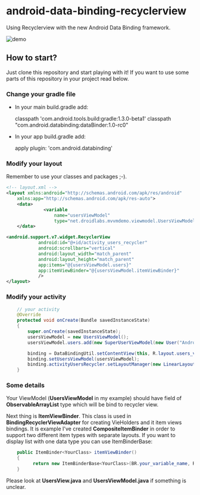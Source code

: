 # android-data-binding-recyclerview
Using Recyclerview with the new Android Data Binding framework.

![demo](https://cloud.githubusercontent.com/assets/469111/7898771/36df1504-070b-11e5-95d5-d8ca0aaf50dd.gif)


## How to start?

Just clone this repository and start playing with it! If you want to use some parts of this repository in your project read below.


### Change your gradle file

- In your main  build.gradle add:
    
   
	classpath 'com.android.tools.build:gradle:1.3.0-beta1'
    classpath "com.android.databinding:dataBinder:1.0-rc0"



- In your app build.gradle add:
    
    

    apply plugin: 'com.android.databinding'




### Modify your layout

Remember to use your classes and packages ;-).

 ```xml
 <!-- layout.xml -->
 <layout xmlns:android="http://schemas.android.com/apk/res/android"
     xmlns:app="http://schemas.android.com/apk/res-auto">
     <data>
               <variable
                   name="usersViewModel"
                   type="net.droidlabs.mvvmdemo.viewmodel.UsersViewModel"/>
     </data>

 <android.support.v7.widget.RecyclerView
             android:id="@+id/activity_users_recycler"
             android:scrollbars="vertical"
             android:layout_width="match_parent"
             android:layout_height="match_parent"
             app:items="@{usersViewModel.users}"
             app:itemViewBinder="@{usersViewModel.itemViewBinder}"
             />
 </layout>
 ```

### Modify your activity

```java
	// your activity
	@Override
    protected void onCreate(Bundle savedInstanceState)
    {
        super.onCreate(savedInstanceState);
        usersViewModel = new UsersViewModel();
        usersViewModel.users.add(new SuperUserViewModel(new User("Android", "Dev")));

        binding = DataBindingUtil.setContentView(this, R.layout.users_view);
        binding.setUsersViewModel(usersViewModel);
        binding.activityUsersRecycler.setLayoutManager(new LinearLayoutManager(this));
    }
```

### Some details

Your ViewModel (__UsersViewModel__  in my example) should have field of __ObservableArrayList<YourClass>__ type which will be bind to  recycler view. 

Next thing is __ItemViewBinder__. This class is used in  __BindingRecyclerViewAdapter__ for creating VieHolders and it item views bindings. It is example I've created __CompositeItemBinder__ in order to support two different item types with separate layouts. If you want to display list with one data type you can use ItemBinderBase:

```java
	public ItemBinder<YourClass> itemViewBinder()
    {
          return new ItemBinderBase<YourClass>(BR.your_variable_name, R.layout.your_item_layout);
    }
```

Please look at **UsersView.java** and **UsersViewModel.java** if something is unclear.